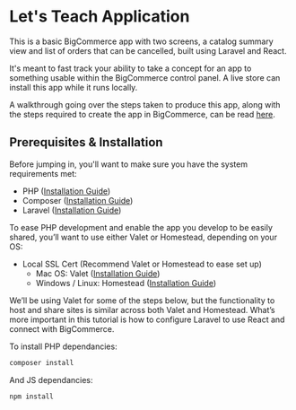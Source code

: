 # Let's Teach Application

This is a basic BigCommerce app with two screens, a catalog summary view and list of orders that can be cancelled, built using Laravel and React. 

It's meant to fast track your ability to take a concept for an app to something usable within the BigCommerce control panel. A live store can install this app while it runs locally.

A walkthrough going over the steps taken to produce this app, along with the steps required to create the app in BigCommerce, can be read [here](https://medium.com/p/711ceceb5006).

## Prerequisites & Installation

Before jumping in, you'll want to make sure you have the system requirements met:
- PHP ([Installation Guide](https://www.php.net/manual/en/install.php))
- Composer ([Installation Guide](https://getcomposer.org/doc/00-intro.md)) 
- Laravel ([Installation Guide](https://laravel.com/docs/10.x))

To ease PHP development and enable the app you develop to be easily shared, you’ll want to use either Valet or Homestead, depending on your OS:

- Local SSL Cert (Recommend Valet or Homestead to ease set up)
  - Mac OS: Valet ([Installation Guide](https://laravel.com/docs/10.x/valet))
  - Windows / Linux: Homestead ([Installation Guide](https://laravel.com/docs/10.x/homestead))

We’ll be using Valet for some of the steps below, but the functionality to host and share sites is similar across both Valet and Homestead. What’s more important in this tutorial is how to configure Laravel to use React and connect with BigCommerce.

To install PHP dependancies:

```bash
composer install
```
And JS dependancies:
```bash
npm install
```

